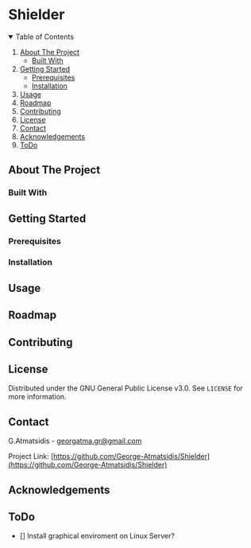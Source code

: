 # Shielder 

<!-- TABLE OF CONTENTS -->
<details open="open">
  <summary>Table of Contents</summary>
  <ol>
    <li>
      <a href="#about-the-project">About The Project</a>
      <ul>
        <li><a href="#built-with">Built With</a></li>
      </ul>
    </li>
    <li>
      <a href="#getting-started">Getting Started</a>
      <ul>
        <li><a href="#prerequisites">Prerequisites</a></li>
        <li><a href="#installation">Installation</a></li>
      </ul>
    </li>
    <li><a href="#usage">Usage</a></li>
    <li><a href="#roadmap">Roadmap</a></li>
    <li><a href="#contributing">Contributing</a></li>
    <li><a href="#license">License</a></li>
    <li><a href="#contact">Contact</a></li>
    <li><a href="#acknowledgements">Acknowledgements</a></li>
    <li><a href="#todo">ToDo</a></li>
  </ol>
</details>



<!-- ABOUT THE PROJECT -->
## About The Project

### Built With

<!-- GETTING STARTED -->
## Getting Started

### Prerequisites

### Installation

<!-- USAGE EXAMPLES -->
## Usage

<!-- ROADMAP -->
## Roadmap

<!-- CONTRIBUTING -->
## Contributing

<!-- LICENSE -->
## License

Distributed under the GNU General Public License v3.0. See `LICENSE` for more information.



<!-- CONTACT -->
## Contact

G.Atmatsidis - georgatma.gr@gmail.com

Project Link: [https://github.com/George-Atmatsidis/Shielder](https://github.com/George-Atmatsidis/Shielder)



<!-- ACKNOWLEDGEMENTS -->
## Acknowledgements

## ToDo
- [] Install graphical enviroment on Linux Server?
